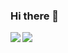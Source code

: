 ### Hi there 👋
  <img align="left" src="https://github-readme-stats.vercel.app/api?username=keidarcy" />
  <img align="left" src="https://github-readme-stats.vercel.app/api/top-langs/?username=keidarcy&layout=compact&hide=Jupyter Notebook" />

<!--
**keidarcy/keidarcy** is a ✨ _special_ ✨ repository because its `README.md` (this file) appears on your GitHub profile.

Here are some ideas to get you started:

- 🔭 I’m currently working on ...
- 🌱 I’m currently learning ...
- 👯 I’m looking to collaborate on ...
- 🤔 I’m looking for help with ...
- 💬 Ask me about ...
- 📫 How to reach me: ...
- 😄 Pronouns: ...
- ⚡ Fun fact: ...
-->
